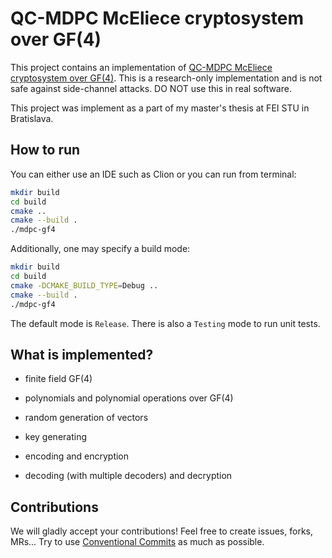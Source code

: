 # QC-MDPC McEliece cryptosystem over GF(4)

This project contains an implementation of [QC-MDPC McEliece cryptosystem over GF(4)](https://ieeexplore.ieee.org/document/8893339/). This is a research-only implementation and is not safe against side-channel attacks. DO NOT use this in real software.

This project was implement as a part of my master's thesis at FEI STU in Bratislava.

## How to run

You can either use an IDE such as Clion or you can run from terminal:

```bash
mkdir build
cd build
cmake ..
cmake --build .
./mdpc-gf4
```

Additionally, one may specify a build mode:

```bash
mkdir build
cd build
cmake -DCMAKE_BUILD_TYPE=Debug ..
cmake --build .
./mdpc-gf4
```

The default mode is `Release`. There is also a `Testing` mode to run unit tests.

## What is implemented?

- finite field GF(4)

- polynomials and polynomial operations over GF(4)

- random generation of vectors

- key generating

- encoding and encryption

- decoding (with multiple decoders) and decryption

## Contributions

We will gladly accept your contributions! Feel free to create issues, forks, MRs... Try to use [Conventional Commits](https://www.conventionalcommits.org/en/v1.0.0/) as much as possible.


























































